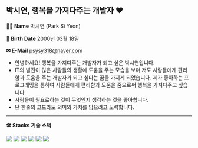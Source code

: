 ## 박시연, 행복을 가져다주는 개발자 ❤

**👩🏻 Name**
 박시연 (Park Si Yeon)

**📆 Birth Date**
2000년 03월 18일

**✉ E-Mail**
 psysy318@naver.com

* 안녕하세요! 행복을 가져다주는 개발자가 되고 싶은 박시연입니다.
* IT의 발전이 많은 사람들의 생활에 도움을 주는 모습을 보며 저도 사람들에게 편리함과 도움을 주는 개발자가 되고 싶다는 꿈을 가지게 되었습니다. 제가 좋아하는 프로그래밍을 통하여 사람들에게 편리함과 도움을 줌으로써 행복을 가져다주고 싶습니다.
* 사람들이 필요로하는 것이 무엇인지 생각하는 것을 좋아합니다.
* 단 한줄의 코드라도 의미와 가치를 담으려고 노력합니다.

- - -

**🛠 Stacks 기술 스택**
<div align=left> 
<img src="https://img.shields.io/badge/java-007396?style=for-the-badge&logo=java&logoColor=white">
<img src="https://img.shields.io/badge/firebase-FFCA28?style=for-the-badge&logo=firebase&logoColor=white">
<img src="https://img.shields.io/badge/python-3776AB?style=for-the-badge&logo=python&logoColor=white">
<img src="https://img.shields.io/badge/github-181717?style=for-the-badge&logo=github&logoColor=white">
<img src="https://img.shields.io/badge/kotlin-7F52FF?style=for-the-badge&logo=kotlin&logoColor=white">
<img src="https://img.shields.io/badge/c-A8B9CC?style=for-the-badge&logo=c&logoColor=white">
<br>
</div>
